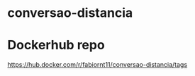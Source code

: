 # conversao-distancia

# Dockerhub repo
https://hub.docker.com/r/fabiornt11/conversao-distancia/tags
